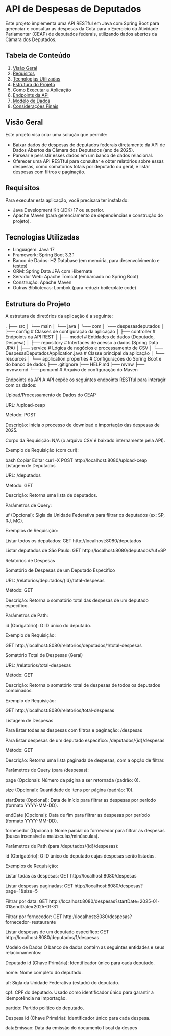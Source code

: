 # API de Despesas de Deputados

Este projeto implementa uma API RESTful em Java com Spring Boot para gerenciar e consultar as despesas da Cota para o Exercício da Atividade Parlamentar (CEAP) de deputados federais, utilizando dados abertos da Câmara dos Deputados.

## Tabela de Conteúdo

1. [Visão Geral](#visão-geral)
2. [Requisitos](#requisitos)
3. [Tecnologias Utilizadas](#tecnologias-utilizadas)
4. [Estrutura do Projeto](#estrutura-do-projeto)
5. [Como Executar a Aplicação](#como-executar-a-aplicação)
6. [Endpoints da API](#endpoints-da-api)
7. [Modelo de Dados](#modelo-de-dados)
8. [Considerações Finais](#considerações-finais)

## Visão Geral

Este projeto visa criar uma solução que permite:

- Baixar dados de despesas de deputados federais diretamente da API de Dados Abertos da Câmara dos Deputados (ano de 2025).
- Parsear e persistir esses dados em um banco de dados relacional.
- Oferecer uma API RESTful para consultar e obter relatórios sobre essas despesas, como somatórios totais por deputado ou geral, e listar despesas com filtros e paginação.

## Requisitos

Para executar esta aplicação, você precisará ter instalado:

- Java Development Kit (JDK) 17 ou superior.
- Apache Maven (para gerenciamento de dependências e construção do projeto).

## Tecnologias Utilizadas

- Linguagem: Java 17
- Framework: Spring Boot 3.3.1
- Banco de Dados: H2 Database (em memória, para desenvolvimento e testes)
- ORM: Spring Data JPA com Hibernate
- Servidor Web: Apache Tomcat (embarcado no Spring Boot)
- Construção: Apache Maven
- Outras Bibliotecas: Lombok (para reduzir boilerplate code)

## Estrutura do Projeto

A estrutura de diretórios da aplicação é a seguinte:

.
├── src
│ └── main
│ └── java
│ └── com
│ └── despesasdeputados
│ ├── config # Classes de configuração da aplicação
│ ├── controller # Endpoints da API REST
│ ├── model # Entidades de dados (Deputado, Despesa)
│ ├── repository # Interfaces de acesso a dados (Spring Data JPA)
│ ├── service # Lógica de negócios e processamento de CSV
│ └── DespesasDeputadosApplication.java # Classe principal da aplicação
│ └── resources
│ └── application.properties # Configurações do Spring Boot e do banco de dados
├── .gitignore
├── HELP.md
├── mvnw
├── mvnw.cmd
└── pom.xml # Arquivo de configuração do Maven


Endpoints da API
A API expõe os seguintes endpoints RESTful para interagir com os dados:

Upload/Processamento de Dados do CEAP

URL: /upload-ceap

Método: POST

Descrição: Inicia o processo de download e importação das despesas de 2025.

Corpo da Requisição: N/A (o arquivo CSV é baixado internamente pela API).

Exemplo de Requisição (com curl):

bash
Copiar
Editar
curl -X POST http://localhost:8080/upload-ceap
Listagem de Deputados

URL: /deputados

Método: GET

Descrição: Retorna uma lista de deputados.

Parâmetros de Query:

uf (Opcional): Sigla da Unidade Federativa para filtrar os deputados (ex: SP, RJ, MG).

Exemplos de Requisição:

Listar todos os deputados: GET http://localhost:8080/deputados

Listar deputados de São Paulo: GET http://localhost:8080/deputados?uf=SP

Relatórios de Despesas

Somatório de Despesas de um Deputado Específico

URL: /relatorios/deputados/{id}/total-despesas

Método: GET

Descrição: Retorna o somatório total das despesas de um deputado específico.

Parâmetros de Path:

id (Obrigatório): O ID único do deputado.

Exemplo de Requisição:

GET http://localhost:8080/relatorios/deputados/1/total-despesas

Somatório Total de Despesas (Geral)

URL: /relatorios/total-despesas

Método: GET

Descrição: Retorna o somatório total de despesas de todos os deputados combinados.

Exemplo de Requisição:

GET http://localhost:8080/relatorios/total-despesas

Listagem de Despesas

Para listar todas as despesas com filtros e paginação: /despesas

Para listar despesas de um deputado específico: /deputados/{id}/despesas

Método: GET

Descrição: Retorna uma lista paginada de despesas, com a opção de filtrar.

Parâmetros de Query (para /despesas):

page (Opcional): Número da página a ser retornada (padrão: 0).

size (Opcional): Quantidade de itens por página (padrão: 10).

startDate (Opcional): Data de início para filtrar as despesas por período (formato YYYY-MM-DD).

endDate (Opcional): Data de fim para filtrar as despesas por período (formato YYYY-MM-DD).

fornecedor (Opcional): Nome parcial do fornecedor para filtrar as despesas (busca insensível a maiúsculas/minúsculas).

Parâmetros de Path (para /deputados/{id}/despesas):

id (Obrigatório): O ID único do deputado cujas despesas serão listadas.

Exemplos de Requisição:

Listar todas as despesas: GET http://localhost:8080/despesas

Listar despesas paginadas: GET http://localhost:8080/despesas?page=1&size=5

Filtrar por data: GET http://localhost:8080/despesas?startDate=2025-01-01&endDate=2025-01-31

Filtrar por fornecedor: GET http://localhost:8080/despesas?fornecedor=restaurante

Listar despesas de um deputado específico: GET http://localhost:8080/deputados/1/despesas

Modelo de Dados
O banco de dados contém as seguintes entidades e seus relacionamentos:

Deputado
id (Chave Primária): Identificador único para cada deputado.

nome: Nome completo do deputado.

uf: Sigla da Unidade Federativa (estado) do deputado.

cpf: CPF do deputado. Usado como identificador único para garantir a idempotência na importação.

partido: Partido político do deputado.

Despesa
id (Chave Primária): Identificador único para cada despesa.

dataEmissao: Data da emissão do documento fiscal da despes

